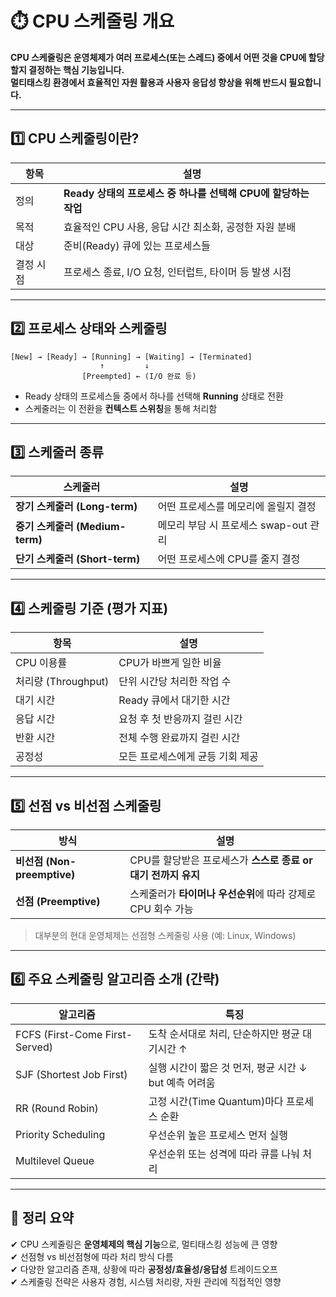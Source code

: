 # ⏱️ CPU 스케줄링 개요

**CPU 스케줄링은 운영체제가 여러 프로세스(또는 스레드) 중에서 어떤 것을 CPU에 할당할지 결정하는 핵심 기능입니다.  
멀티태스킹 환경에서 효율적인 자원 활용과 사용자 응답성 향상을 위해 반드시 필요합니다.**

---

## 1️⃣ CPU 스케줄링이란?

| 항목       | 설명 |
|------------|------|
| 정의       | **Ready 상태의 프로세스 중 하나를 선택해 CPU에 할당하는 작업** |
| 목적       | 효율적인 CPU 사용, 응답 시간 최소화, 공정한 자원 분배 |
| 대상       | 준비(Ready) 큐에 있는 프로세스들 |
| 결정 시점   | 프로세스 종료, I/O 요청, 인터럽트, 타이머 등 발생 시점 |

---

## 2️⃣ 프로세스 상태와 스케줄링

```text
[New] → [Ready] → [Running] → [Waiting] → [Terminated]
                    ↑         ↓
                [Preempted] ← (I/O 완료 등)
```

- Ready 상태의 프로세스들 중에서 하나를 선택해 **Running** 상태로 전환
- 스케줄러는 이 전환을 **컨텍스트 스위칭**을 통해 처리함

---

## 3️⃣ 스케줄러 종류

| 스케줄러       | 설명 |
|----------------|------|
| **장기 스케줄러 (Long-term)** | 어떤 프로세스를 메모리에 올릴지 결정 |
| **중기 스케줄러 (Medium-term)** | 메모리 부담 시 프로세스 swap-out 관리 |
| **단기 스케줄러 (Short-term)** | 어떤 프로세스에 CPU를 줄지 결정 |

---

## 4️⃣ 스케줄링 기준 (평가 지표)

| 항목            | 설명 |
|------------------|------|
| CPU 이용률        | CPU가 바쁘게 일한 비율 |
| 처리량 (Throughput) | 단위 시간당 처리한 작업 수 |
| 대기 시간         | Ready 큐에서 대기한 시간 |
| 응답 시간         | 요청 후 첫 반응까지 걸린 시간 |
| 반환 시간         | 전체 수행 완료까지 걸린 시간 |
| 공정성           | 모든 프로세스에게 균등 기회 제공 |

---

## 5️⃣ 선점 vs 비선점 스케줄링

| 방식          | 설명 |
|---------------|------|
| **비선점 (Non-preemptive)** | CPU를 할당받은 프로세스가 **스스로 종료 or 대기 전까지 유지** |
| **선점 (Preemptive)**       | 스케줄러가 **타이머나 우선순위**에 따라 강제로 CPU 회수 가능 |

> 대부분의 현대 운영체제는 선점형 스케줄링 사용 (예: Linux, Windows)

---

## 6️⃣ 주요 스케줄링 알고리즘 소개 (간략)

| 알고리즘             | 특징 |
|----------------------|------|
| FCFS (First-Come First-Served) | 도착 순서대로 처리, 단순하지만 평균 대기시간 ↑ |
| SJF (Shortest Job First)       | 실행 시간이 짧은 것 먼저, 평균 시간 ↓ but 예측 어려움 |
| RR (Round Robin)               | 고정 시간(Time Quantum)마다 프로세스 순환 |
| Priority Scheduling            | 우선순위 높은 프로세스 먼저 실행 |
| Multilevel Queue               | 우선순위 또는 성격에 따라 큐를 나눠 처리 |

---

## 🎯 정리 요약

✔ CPU 스케줄링은 **운영체제의 핵심 기능**으로, 멀티태스킹 성능에 큰 영향  
✔ 선점형 vs 비선점형에 따라 처리 방식 다름  
✔ 다양한 알고리즘 존재, 상황에 따라 **공정성/효율성/응답성** 트레이드오프  
✔ 스케줄링 전략은 사용자 경험, 시스템 처리량, 자원 관리에 직접적인 영향

